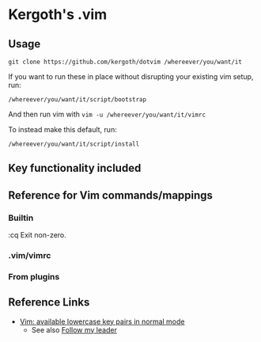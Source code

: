 # Kergoth's .vim

## Usage

```
git clone https://github.com/kergoth/dotvim /whereever/you/want/it
```

If you want to run these in place without disrupting your existing vim setup,
run:
```
/whereever/you/want/it/script/bootstrap
```

And then run vim with `vim -u /whereever/you/want/it/vimrc`

To instead make this default, run:
```
/whereever/you/want/it/script/install
```

## Key functionality included

## Reference for Vim commands/mappings

### Builtin

:cq  Exit non-zero.

### .vim/vimrc

### From plugins

## Reference Links

- [Vim: available lowercase key pairs in normal mode](https://gist.github.com/romainl/1f93db9dc976ba851bbb)
    - See also [Follow my leader](http://vimcasts.org/blog/2014/02/follow-my-leader/)
